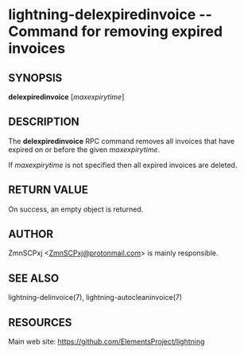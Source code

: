 lightning-delexpiredinvoice -- Command for removing expired invoices
====================================================================

SYNOPSIS
--------

**delexpiredinvoice** [*maxexpirytime*]

DESCRIPTION
-----------

The **delexpiredinvoice** RPC command removes all invoices that have
expired on or before the given *maxexpirytime*.

If *maxexpirytime* is not specified then all expired invoices are
deleted.

RETURN VALUE
------------

[comment]: # (GENERATE-FROM-SCHEMA-START)
On success, an empty object is returned.

[comment]: # (GENERATE-FROM-SCHEMA-END)

AUTHOR
------

ZmnSCPxj <<ZmnSCPxj@protonmail.com>> is mainly responsible.

SEE ALSO
--------

lightning-delinvoice(7), lightning-autocleaninvoice(7)

RESOURCES
---------

Main web site: <https://github.com/ElementsProject/lightning>

[comment]: # ( SHA256STAMP:c2aef71377094e4c4ab09d3c18b3b8448e5fed1fcc2a6afd47ab218afb011b5e)
